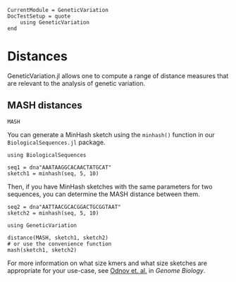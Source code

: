 ```@meta
CurrentModule = GeneticVariation
DocTestSetup = quote
    using GeneticVariation
end
```

# Distances

GeneticVariation.jl allows one to compute a range of distance measures that
are relevant to the analysis of genetic variation.

## MASH distances

```@docs
MASH
```

You can generate a MinHash sketch using the `minhash()` function in our
`BiologicalSequences.jl` package.

```jlcon
using BiologicalSequences

seq1 = dna"AAATAAGGCACAACTATGCAT"
sketch1 = minhash(seq, 5, 10)
```

Then, if you have MinHash sketches with the same parameters for two sequences,
you can determine the MASH distance between them.

```jlcon
seq2 = dna"AATTAACGCACGGACTGCGGTAAT"
sketch2 = minhash(seq, 5, 10)

using GeneticVariation

distance(MASH, sketch1, sketch2)
# or use the convenience function
mash(sketch1, sketch2)
```

For more information on what size kmers and what size sketches are appropriate
for your use-case, see [Odnov et. al.](http://doi.org/10.1186/s13059-016-0997-x)
in _Genome Biology_.
